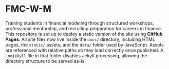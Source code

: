 # FMC-W-M
Training students in financial modeling through structured workshops, professional mentorship, and recruiting preparation for careers in finance. This repository is set up to deploy a static version of the site using **GitHub Pages**. All site files now live inside the `docs/` directory, including HTML pages, the `static/` assets, and the `data/` folder used by JavaScript. Assets are referenced with relative paths so they load correctly once published. A `.nojekyll` file in that folder disables Jekyll processing, allowing the directory structure to be served as-is.
